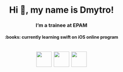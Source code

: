 <h1 align="center">Hi 👋, my name is Dmytro! 
<h3 align="center"> I’m a trainee at EPAM 
<h4 align="center"> :books: currently learning swift on iOS online program
<!-- <h4 align="center"> :mag: looking for a trainee position -->
  
<h1 align="center">
<p align="center">
  <a href="mailto:dmitriy.vasilenko@gmail.com"><img src='https://www.flaticon.com/svg/static/icons/svg/561/561127.svg' height='50px'/></a>  
  <a href="https://www.facebook.com/dmitriy.vasilenko.35"><img src='https://cdn.icon-icons.com/icons2/790/PNG/512/fb_icon-icons.com_65434.png' height='50px'/></a>  
  <a href="https://t.me/dufrane"><img src='https://www.flaticon.com/svg/static/icons/svg/2111/2111812.svg' height='50px'/></a>
</p>



###



